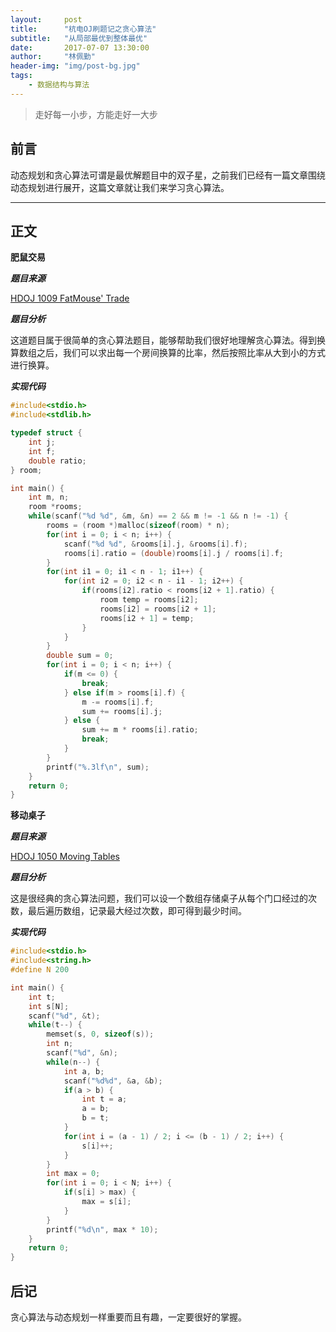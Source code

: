 ```yaml
---
layout:     post
title:      "杭电OJ刷题记之贪心算法"
subtitle:   "从局部最优到整体最优"
date:       2017-07-07 13:30:00
author:     "林佩勤"
header-img: "img/post-bg.jpg"
tags:
    - 数据结构与算法
---
```


> 走好每一小步，方能走好一大步
>


## 前言

动态规划和贪心算法可谓是最优解题目中的双子星，之前我们已经有一篇文章围绕动态规划进行展开，这篇文章就让我们来学习贪心算法。

---

## 正文

**肥鼠交易**

***题目来源***

[HDOJ 1009 FatMouse' Trade](http://acm.hdu.edu.cn/showproblem.php?pid=1009)

***题目分析***

这道题目属于很简单的贪心算法题目，能够帮助我们很好地理解贪心算法。得到换算数组之后，我们可以求出每一个房间换算的比率，然后按照比率从大到小的方式进行换算。

***实现代码***

```c++
#include<stdio.h>
#include<stdlib.h>

typedef struct {
    int j;
    int f;
    double ratio;
} room;

int main() {
    int m, n;
    room *rooms;
    while(scanf("%d %d", &m, &n) == 2 && m != -1 && n != -1) {
        rooms = (room *)malloc(sizeof(room) * n);
        for(int i = 0; i < n; i++) {
            scanf("%d %d", &rooms[i].j, &rooms[i].f);
            rooms[i].ratio = (double)rooms[i].j / rooms[i].f;
        }
        for(int i1 = 0; i1 < n - 1; i1++) {
            for(int i2 = 0; i2 < n - i1 - 1; i2++) {
                if(rooms[i2].ratio < rooms[i2 + 1].ratio) {
                    room temp = rooms[i2];
                    rooms[i2] = rooms[i2 + 1];
                    rooms[i2 + 1] = temp;
                }
            }
        }
        double sum = 0;
        for(int i = 0; i < n; i++) {
            if(m <= 0) {
                break;
            } else if(m > rooms[i].f) {
                m -= rooms[i].f;
                sum += rooms[i].j;
            } else {
                sum += m * rooms[i].ratio;
                break;
            }
        }
        printf("%.3lf\n", sum);
    }
    return 0;
}
```
**移动桌子**

***题目来源***

[HDOJ 1050 Moving Tables](http://acm.hdu.edu.cn/showproblem.php?pid=1050)

***题目分析***

这是很经典的贪心算法问题，我们可以设一个数组存储桌子从每个门口经过的次数，最后遍历数组，记录最大经过次数，即可得到最少时间。

***实现代码***

```c
#include<stdio.h>
#include<string.h>
#define N 200

int main() {
    int t;
    int s[N];
    scanf("%d", &t);
    while(t--) {
        memset(s, 0, sizeof(s));
        int n;
        scanf("%d", &n);
        while(n--) {
            int a, b;
            scanf("%d%d", &a, &b);
            if(a > b) {
                int t = a;
                a = b;
                b = t;
            }
            for(int i = (a - 1) / 2; i <= (b - 1) / 2; i++) {
                s[i]++;
            }
        }
        int max = 0;
        for(int i = 0; i < N; i++) {
            if(s[i] > max) {
                max = s[i];
            }
        }
        printf("%d\n", max * 10);
    }
    return 0;
}
```

## 后记

贪心算法与动态规划一样重要而且有趣，一定要很好的掌握。
